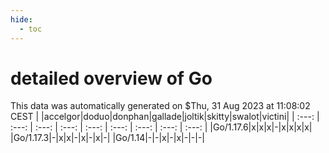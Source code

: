 ```yaml
---
hide:
  - toc
---
```


detailed overview of Go
=======================


This data was automatically generated on $Thu, 31 Aug 2023 at 11:08:02 CEST
| |accelgor|doduo|donphan|gallade|joltik|skitty|swalot|victini|
| :---: | :---: | :---: | :---: | :---: | :---: | :---: | :---: | :---: |
|Go/1.17.6|x|x|x|-|x|x|x|x|
|Go/1.17.3|-|x|x|-|x|-|x|-|
|Go/1.14|-|-|x|-|x|-|-|-|
